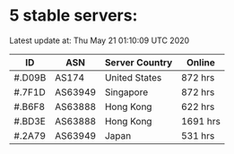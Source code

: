 # 5 stable servers:

Latest update at: Thu May 21 01:10:09 UTC 2020

| ID | ASN | Server Country | Online |
| -- | --- | -------------- | ------ |
| #.D09B | AS174 | United States | 872 hrs |
| #.7F1D | AS63949 | Singapore | 872 hrs |
| #.B6F8 | AS63888 | Hong Kong | 622 hrs |
| #.BD3E | AS63888 | Hong Kong | 1691 hrs |
| #.2A79 | AS63949 | Japan | 531 hrs |

